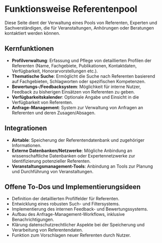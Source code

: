 # Funktionsweise Referentenpool

Diese Seite dient der Verwaltung eines Pools von Referenten, Experten und Sachverständigen, die für Veranstaltungen, Anhörungen oder Beratungen kontaktiert werden können.

## Kernfunktionen

- **Profilverwaltung**: Erfassung und Pflege von detaillierten Profilen der Referenten (Name, Fachgebiete, Publikationen, Kontaktdaten, Verfügbarkeit, Honorarvorstellungen etc.).
- **Thematische Suche**: Ermöglicht die Suche nach Referenten basierend auf Fachgebieten, Schlagworten oder spezifischen Kompetenzen.
- **Bewertungs-/Feedbacksystem**: Möglichkeit für interne Nutzer, Feedback zu bisherigen Einsätzen von Referenten zu geben.
- **Verfügbarkeitskalender**: Optionale Angabe und Einsicht in die Verfügbarkeit von Referenten.
- **Anfrage-Management**: System zur Verwaltung von Anfragen an Referenten und deren Zusagen/Absagen.

## Integrationen

- **Airtable**: Speicherung der Referentendatenbank und zugehöriger Informationen.
- **Externe Datenbanken/Netzwerke**: Mögliche Anbindung an wissenschaftliche Datenbanken oder Expertennetzwerke zur Identifizierung potenzieller Referenten.
- **Veranstaltungsmanagement-Tools**: Anbindung an Tools zur Planung und Durchführung von Veranstaltungen.

## Offene To-Dos und Implementierungsideen

- Definition der detaillierten Profilfelder für Referenten.
- Entwicklung eines robusten Such- und Filtersystems.
- Implementierung des internen Feedback- und Bewertungssystems.
- Aufbau des Anfrage-Management-Workflows, inklusive Benachrichtigungen.
- Klärung datenschutzrechtlicher Aspekte bei der Speicherung und Verarbeitung von Referentendaten.
- Funktion zum Vorschlagen neuer Referenten durch Nutzer. 